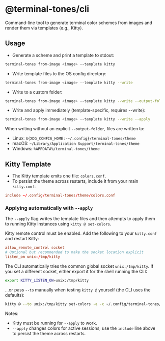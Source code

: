 # @terminal-tones/cli

Command-line tool to generate terminal color schemes from images and render them via templates (e.g., Kitty).

## Usage

- Generate a scheme and print a template to stdout:

```sh
terminal-tones from-image <image> --template kitty
```

- Write template files to the OS config directory:

```sh
terminal-tones from-image <image> --template kitty --write
```

- Write to a custom folder:

```sh
terminal-tones from-image <image> --template kitty --write --output-folder ./my-themes
```

- Write and apply immediately (template-specific, requires --write):

```sh
terminal-tones from-image <image> --template kitty --write --apply
```

When writing without an explicit `--output-folder`, files are written to:

- Linux: `${XDG_CONFIG_HOME:-~/.config}/terminal-tones/theme`
- macOS: `~/Library/Application Support/terminal-tones/theme`
- Windows: `%APPDATA%/terminal-tones/theme`

## Kitty Template

- The Kitty template emits one file: `colors.conf`.
- To persist the theme across restarts, include it from your main `kitty.conf`:

```conf
include ~/.config/terminal-tones/theme/colors.conf
```

### Applying automatically with `--apply`

The `--apply` flag writes the template files and then attempts to apply them to running Kitty instances using `kitty @ set-colors`.

Kitty remote control must be enabled. Add the following to your `kitty.conf` and restart Kitty:

```conf
allow_remote_control socket
# Optional but recommended to make the socket location explicit
listen_on unix:/tmp/kitty
```

The CLI automatically tries the common global socket `unix:/tmp/kitty`. If you set a different socket, either export it for the shell running the CLI:

```sh
export KITTY_LISTEN_ON=unix:/tmp/kitty
```

…or pass `--to` manually when testing `kitty @` yourself (the CLI uses the defaults):

```sh
kitty @ --to unix:/tmp/kitty set-colors -a -c ~/.config/terminal-tones/theme/colors.conf
```

Notes:

- Kitty must be running for `--apply` to work.
- `--apply` changes colors for active sessions; use the `include` line above to persist the theme across restarts.
